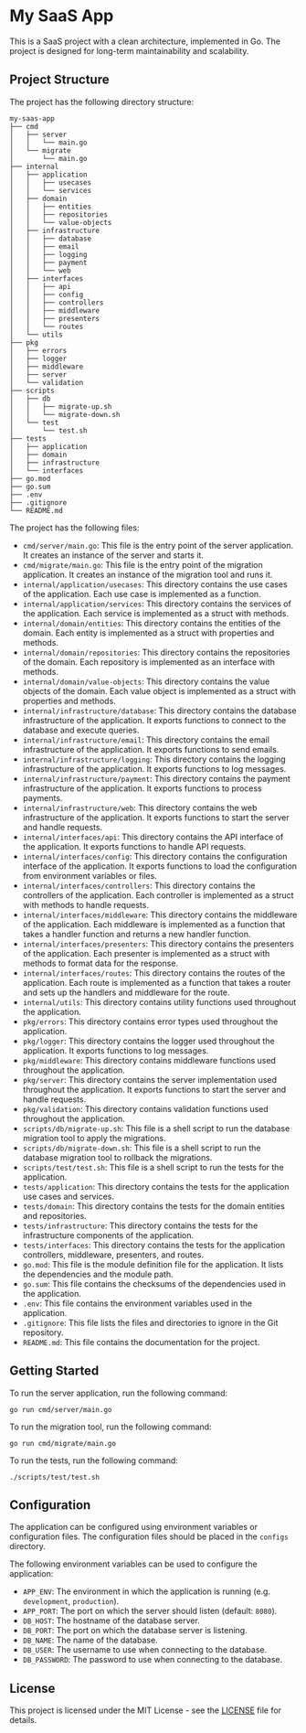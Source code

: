 # My SaaS App

This is a SaaS project with a clean architecture, implemented in Go. The project is designed for long-term maintainability and scalability.

## Project Structure

The project has the following directory structure:

```
my-saas-app
├── cmd
│   ├── server
│   │   └── main.go
│   └── migrate
│       └── main.go
├── internal
│   ├── application
│   │   ├── usecases
│   │   └── services
│   ├── domain
│   │   ├── entities
│   │   ├── repositories
│   │   └── value-objects
│   ├── infrastructure
│   │   ├── database
│   │   ├── email
│   │   ├── logging
│   │   ├── payment
│   │   └── web
│   ├── interfaces
│   │   ├── api
│   │   ├── config
│   │   ├── controllers
│   │   ├── middleware
│   │   ├── presenters
│   │   └── routes
│   └── utils
├── pkg
│   ├── errors
│   ├── logger
│   ├── middleware
│   ├── server
│   └── validation
├── scripts
│   ├── db
│   │   ├── migrate-up.sh
│   │   └── migrate-down.sh
│   └── test
│       └── test.sh
├── tests
│   ├── application
│   ├── domain
│   ├── infrastructure
│   └── interfaces
├── go.mod
├── go.sum
├── .env
├── .gitignore
└── README.md
```

The project has the following files:

- `cmd/server/main.go`: This file is the entry point of the server application. It creates an instance of the server and starts it.
- `cmd/migrate/main.go`: This file is the entry point of the migration application. It creates an instance of the migration tool and runs it.
- `internal/application/usecases`: This directory contains the use cases of the application. Each use case is implemented as a function.
- `internal/application/services`: This directory contains the services of the application. Each service is implemented as a struct with methods.
- `internal/domain/entities`: This directory contains the entities of the domain. Each entity is implemented as a struct with properties and methods.
- `internal/domain/repositories`: This directory contains the repositories of the domain. Each repository is implemented as an interface with methods.
- `internal/domain/value-objects`: This directory contains the value objects of the domain. Each value object is implemented as a struct with properties and methods.
- `internal/infrastructure/database`: This directory contains the database infrastructure of the application. It exports functions to connect to the database and execute queries.
- `internal/infrastructure/email`: This directory contains the email infrastructure of the application. It exports functions to send emails.
- `internal/infrastructure/logging`: This directory contains the logging infrastructure of the application. It exports functions to log messages.
- `internal/infrastructure/payment`: This directory contains the payment infrastructure of the application. It exports functions to process payments.
- `internal/infrastructure/web`: This directory contains the web infrastructure of the application. It exports functions to start the server and handle requests.
- `internal/interfaces/api`: This directory contains the API interface of the application. It exports functions to handle API requests.
- `internal/interfaces/config`: This directory contains the configuration interface of the application. It exports functions to load the configuration from environment variables or files.
- `internal/interfaces/controllers`: This directory contains the controllers of the application. Each controller is implemented as a struct with methods to handle requests.
- `internal/interfaces/middleware`: This directory contains the middleware of the application. Each middleware is implemented as a function that takes a handler function and returns a new handler function.
- `internal/interfaces/presenters`: This directory contains the presenters of the application. Each presenter is implemented as a struct with methods to format data for the response.
- `internal/interfaces/routes`: This directory contains the routes of the application. Each route is implemented as a function that takes a router and sets up the handlers and middleware for the route.
- `internal/utils`: This directory contains utility functions used throughout the application.
- `pkg/errors`: This directory contains error types used throughout the application.
- `pkg/logger`: This directory contains the logger used throughout the application. It exports functions to log messages.
- `pkg/middleware`: This directory contains middleware functions used throughout the application.
- `pkg/server`: This directory contains the server implementation used throughout the application. It exports functions to start the server and handle requests.
- `pkg/validation`: This directory contains validation functions used throughout the application.
- `scripts/db/migrate-up.sh`: This file is a shell script to run the database migration tool to apply the migrations.
- `scripts/db/migrate-down.sh`: This file is a shell script to run the database migration tool to rollback the migrations.
- `scripts/test/test.sh`: This file is a shell script to run the tests for the application.
- `tests/application`: This directory contains the tests for the application use cases and services.
- `tests/domain`: This directory contains the tests for the domain entities and repositories.
- `tests/infrastructure`: This directory contains the tests for the infrastructure components of the application.
- `tests/interfaces`: This directory contains the tests for the application controllers, middleware, presenters, and routes.
- `go.mod`: This file is the module definition file for the application. It lists the dependencies and the module path.
- `go.sum`: This file contains the checksums of the dependencies used in the application.
- `.env`: This file contains the environment variables used in the application.
- `.gitignore`: This file lists the files and directories to ignore in the Git repository.
- `README.md`: This file contains the documentation for the project.

## Getting Started

To run the server application, run the following command:

```
go run cmd/server/main.go
```

To run the migration tool, run the following command:

```
go run cmd/migrate/main.go
```

To run the tests, run the following command:

```
./scripts/test/test.sh
```

## Configuration

The application can be configured using environment variables or configuration files. The configuration files should be placed in the `configs` directory.

The following environment variables can be used to configure the application:

- `APP_ENV`: The environment in which the application is running (e.g. `development`, `production`).
- `APP_PORT`: The port on which the server should listen (default: `8080`).
- `DB_HOST`: The hostname of the database server.
- `DB_PORT`: The port on which the database server is listening.
- `DB_NAME`: The name of the database.
- `DB_USER`: The username to use when connecting to the database.
- `DB_PASSWORD`: The password to use when connecting to the database.

## License

This project is licensed under the MIT License - see the [LICENSE](LICENSE) file for details.